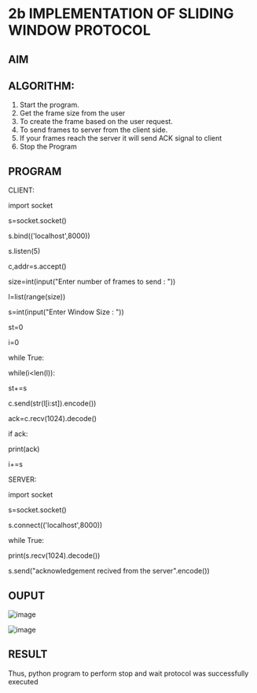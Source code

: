 # 2b IMPLEMENTATION OF SLIDING WINDOW PROTOCOL
## AIM
## ALGORITHM:
1. Start the program.
2. Get the frame size from the user
3. To create the frame based on the user request.
4. To send frames to server from the client side.
5. If your frames reach the server it will send ACK signal to client
6. Stop the Program
## PROGRAM

CLIENT:

import socket

s=socket.socket()

s.bind(('localhost',8000))

s.listen(5)

c,addr=s.accept()

size=int(input("Enter number of frames to send : "))

l=list(range(size))

s=int(input("Enter Window Size : "))

st=0

i=0

while True:

while(i<len(l)):

st+=s

c.send(str(l[i:st]).encode())

ack=c.recv(1024).decode()

if ack:

print(ack)

i+=s

SERVER:

import socket

s=socket.socket()

s.connect(('localhost',8000))

while True:

print(s.recv(1024).decode())

s.send("acknowledgement recived from the server".encode())

## OUPUT
![image](https://github.com/Santhoshstudent/2b_SLIDING_WINDOW_PROTOCOL/assets/145446853/66fa830b-8e1e-4748-b7ce-c3fc2d3b3597)

![image](https://github.com/Santhoshstudent/2b_SLIDING_WINDOW_PROTOCOL/assets/145446853/a1da1ce4-b390-47a4-8a94-438f1d2469e3)


## RESULT
Thus, python program to perform stop and wait protocol was successfully executed
